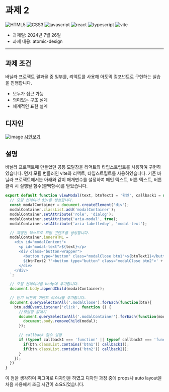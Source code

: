# 과제 2

<img src="https://img.shields.io/badge/html5-E34F26?style=for-the-badge&logo=HTML5&logoColor=white" alt="HTML5"> <img src="https://img.shields.io/badge/CSS3-1572B6?style=for-the-badge&logo=css3&logoColor=white" alt="CSS3"> <img src="https://img.shields.io/badge/javascript-F7DF1E?style=for-the-badge&logo=javascript&logoColor=white" alt="javascript">
<img src="https://img.shields.io/badge/react-61DAFB?style=for-the-badge&logo=react&logoColor=white" alt="react"> <img src="https://img.shields.io/badge/typescript-3178C6?style=for-the-badge&logo=typescript&logoColor=white" alt="typescript"> <img src="https://img.shields.io/badge/vite-646CFF?style=for-the-badge&logo=vite&logoColor=white" alt="vite">

- 과제일: 2024년 7월 26일
- 과제 내용: atomic-design

---

## 과제 조건
바닐라 프로젝트 결과물 중 일부를, 리액트를 사용해 아토믹 컴포넌트로 구현하는 실습을 진행합니다.
- 모두가 접근 가능
- 의미있는 구조 설계
- 체계적인 표현 설계

## 디자인
![image](https://github.com/user-attachments/assets/50a84e0f-a93c-4c01-a04d-b7538f476242)
[<u>시안보기</u>](https://www.figma.com/design/9SL9oK3XEJ7uo6FLDMNFKu/%EC%95%84%ED%86%A0%EB%AF%B9-%EB%94%94%EC%9E%90%EC%9D%B8-%EA%B3%BC%EC%A0%9C-(7%EC%9B%94-26%EC%9D%BC))

## 설명
바닐라 프로젝트때 만들었던 공통 모달창을 리액트와 타입스트립트를 사용하여 구현하였습니다.
먼저 모듈 번들러인 vite와 리액트, 타입스트립트를 사용하였습니다.
기존 바닐라 프로젝트에서는 아래와 같이 매개변수를 설정하여 메인 텍스트, 버튼 텍스트, 버튼 클릭 시 실행될 함수(콜백함수)를 받았습니다.
```javascript
export default function viewModal(text, btnText1 = '확인', callback1 = null, btnText2 = null, callback2 = ()=>{}) {
  // 모달 컨테이너 div를 생성합니다.
  const modalContainer = document.createElement('div');
  modalContainer.classList.add('modalContainer');
  modalContainer.setAttribute('role', 'dialog');
  modalContainer.setAttribute('aria-modal', true);
  modalContainer.setAttribute('aria-labelledby', 'modal-text');

  // 제공된 텍스트로 모달 콘텐츠를 생성합니다.
  modalContainer.innerHTML = `
    <div id="modalContent">
      <p id="modal-text">${text}</p>
      <div class="button-wrapper">
        <button type="button" class="modalClose btn1">${btnText1}</button>
        ${btnText2 ?'<button type="button" class="modalClose btn2">' + btnText2 + '</button>' : ''}
      </div>
    </div>
  `;

  // 모달 컨테이너를 body에 추가합니다.
  document.body.appendChild(modalContainer);

  // 닫기 버튼에 이벤트 리스너를 추가합니다.
  document.querySelectorAll('.modalClose').forEach(function(btn){
    btn.addEventListener('click', function () {
      //모달창 없애기
      document.querySelectorAll('.modalContainer').forEach(function(modal) {
        document.body.removeChild(modal);
      });

      // callback 함수 실행
      if (typeof callback1 === 'function' || typeof callback2 === 'function') {
        if(btn.classList.contains('btn1')) callback1();
        if(btn.classList.contains('btn2')) callback2();
      }
    });
  })
}
```
이 점을 생각하며 피그마로 디자인을 하였고 디자인 과정 중에 props나 auto layout을 처음 사용해서 조금 시간이 소요되었습니다.